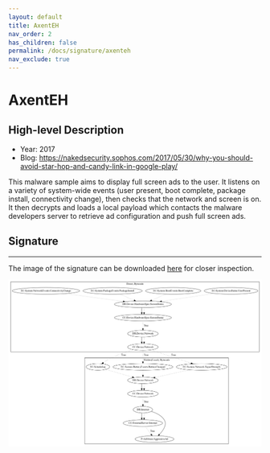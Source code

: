 ```yaml
---
layout: default
title: AxentEH
nav_order: 2
has_children: false
permalink: /docs/signature/axenteh
nav_exclude: true
---
```


# AxentEH

## High-level Description

* Year: 2017
* Blog: https://nakedsecurity.sophos.com/2017/05/30/why-you-should-avoid-star-hop-and-candy-link-in-google-play/

This malware sample aims to display full screen ads to the user. It listens on a variety of system-wide events (user present, boot complete, package install, connectivity change), then checks that the network and screen is on. It then decrypts and loads a local payload which contacts the malware developers server to retrieve ad configuration and push full screen ads.

## Signature
---

The image of the signature can be downloaded [here](../../img/signatures/AxentEH.png) for closer inspection.

![](../../img/signatures/AxentEH.png)
